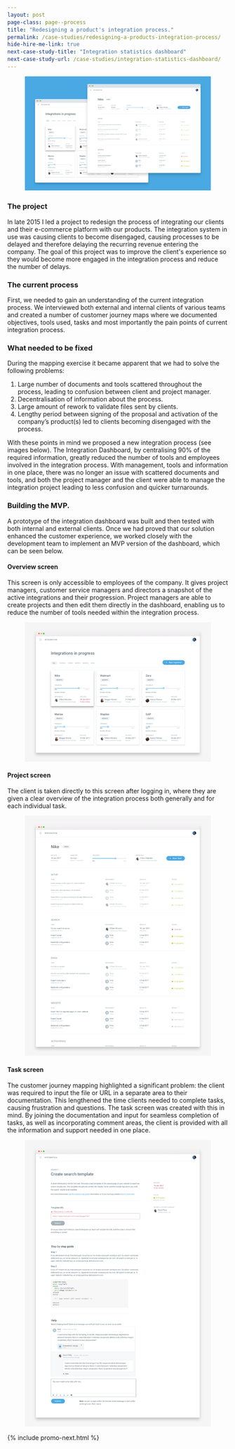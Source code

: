 ```yaml
---
layout: post
page-class: page--process
title: "Redesigning a product's integration process."
permalink: /case-studies/redesigning-a-products-integration-process/
hide-hire-me-link: true
next-case-study-title: "Integration statistics dashboard"
next-case-study-url: /case-studies/integration-statistics-dashboard/
---
```


<figure><img class="image--masthead" src="/images/process--masthead.png" alt="Integration process"></figure>

### The project
In late 2015 I led a project to redesign the process of integrating our clients and their e-commerce platform with our products. The integration system in use was causing clients to become disengaged, causing processes to be delayed and therefore delaying the recurring revenue entering the company. The goal of this project was to improve the client's experience so they would become more engaged in the integration process and reduce the number of delays.

### The current process
First, we needed to gain an understanding of the current integration process. We interviewed both external and internal clients of various teams and created a number of customer journey maps where we documented objectives, tools used, tasks and most importantly the pain points of current integration process.

<!-- <figure><img src="/images/process--cjm-1.jpg" alt="TAM customer journey mapping"></figure> -->

### What needed to be fixed
During the mapping exercise it became apparent that we had to solve the following problems:

1.  Large number of documents and tools scattered throughout the process, leading to confusion between client and project manager.
2.  Decentralisation of information about the process.
3.  Large amount of rework to validate files sent by clients.
4.  Lengthy period between signing of the proposal and activation of the company’s product(s) led to clients becoming disengaged with the process.  

With these points in mind we proposed a new integration process (see images below). The Integration Dashboard, by centralising 90% of the required information, greatly reduced the number of tools and employees involved in the integration process. With management, tools and information in one place, there was no longer an issue with scattered documents and tools, and both the project manager and the client were able to manage the integration project leading to less confusion and quicker turnarounds.   

<!-- <div class="unslider slideshow">
  <ul>
    <li><img src="/images/process--new-1.png" alt="New process step 1"></li>
    <li><img src="/images/process--new-2.png" alt="New process step 2"></li>
    <li><img src="/images/process--new-3.png" alt="New process step 3"></li>
    <li><img src="/images/process--new-4.png" alt="New process step 4"></li>
    <li><img src="/images/process--new-5.png" alt="New process step 5"></li>
    <li><img src="/images/process--new-6.png" alt="New process step 6"></li>
    <li><img src="/images/process--new-7.png" alt="New process step 7"></li>
  </ul>
</div> -->

### Building the MVP.
A prototype of the integration dashboard was built and then tested with both internal and external clients. Once we had proved that our solution enhanced the customer experience, we worked closely with the development team to implement an MVP version of the dashboard, which can be seen below. 

#### Overview screen
This screen is only accessible to employees of the company. It gives project managers, customer service managers and directors a snapshot of the active integrations and their progression. Project managers are able to create projects and then edit them directly in the dashboard, enabling us to reduce the number of tools needed within the integration process.

<figure><img src="/images/process--overview.png" alt="Integration overview screen"></figure>

#### Project screen
The client is taken directly to this screen after logging in, where they are given a clear overview of the integration process both generally and for each individual task. 

<figure><img src="/images/process--project.png" alt="Integration overview screen"></figure>

#### Task screen
The customer journey mapping highlighted a significant problem: the client was required to input the file or URL in a separate area to their documentation. This lengthened the time clients needed to complete tasks, causing frustration and questions. The task screen was created with this in mind. By joining the documentation and input for seamless completion of tasks, as well as incorporating comment areas, the client is provided with all the information and support needed in one place.

<figure><img src="/images/process--task.png" alt="Integration overview screen"></figure>

{% include promo-next.html %}